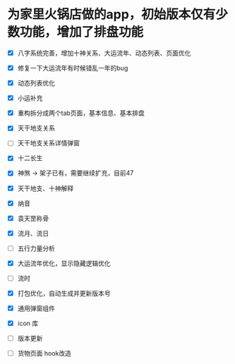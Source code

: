 # 为家里火锅店做的app，初始版本仅有少数功能，增加了排盘功能

- [x] 八字系统完善，增加十神关系、大运流年、动态列表、页面优化
- [x] 修复一下大运流年有时候错乱一年的bug
- [x] 动态列表优化
- [x] 小运补充
- [x] 重构拆分成两个tab页面，基本信息、基本排盘
- [x] 天干地支关系
- [ ] 天干地支关系详情弹窗
- [x] 十二长生
- [x] 神煞 -> 架子已有，需要继续扩充，目前47
- [x] 天干地支、十神解释
- [x] 纳音
- [x] 袁天罡称骨
- [x] 流月、流日
- [ ] 五行力量分析
- [x] 大运流年优化，显示隐藏逻辑优化
- [ ] 流时

- [x] 打包优化，自动生成并更新版本号
- [x] 通用弹窗组件
- [x] icon 库
- [ ] 版本更新
- [ ] 货物页面 hook改造